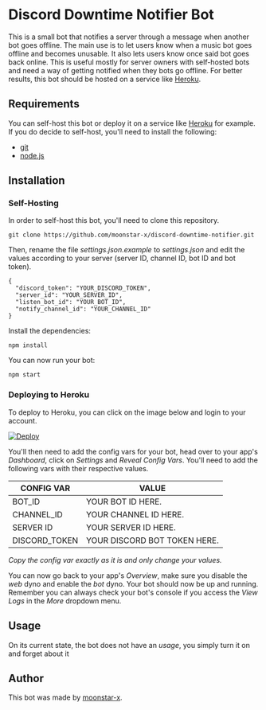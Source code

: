# Discord Downtime Notifier Bot

This is a small bot that notifies a server through a message when another bot goes offline. The main use is to let users know when a music bot goes offline and becomes unusable. It also lets users know once said bot goes back online. This is useful mostly for server owners with self-hosted bots and need a way of getting notified when they bots go offline. For better results, this bot should be hosted on a service like [Heroku](https://www.heroku.com/).

## Requirements

You can self-host this bot or deploy it on a service like [Heroku](https://www.heroku.com/) for example. If you do decide to self-host, you'll need to install the following:

* [git](https://git-scm.com/)
* [node.js](https://nodejs.org/en/)

## Installation

### Self-Hosting

In order to self-host this bot, you'll need to clone this repository.

    git clone https://github.com/moonstar-x/discord-downtime-notifier.git

Then, rename the file *settings.json.example* to *settings.json* and edit the values according to your server (server ID, channel ID, bot ID and bot token).

    {
      "discord_token": "YOUR_DISCORD_TOKEN",
      "server_id": "YOUR_SERVER_ID",
      "listen_bot_id": "YOUR_BOT_ID",
      "notify_channel_id": "YOUR_CHANNEL_ID"
    }

Install the dependencies:

    npm install

You can now run your bot:

    npm start

### Deploying to Heroku

To deploy to Heroku, you can click on the image below and login to your account.

[![Deploy](https://www.herokucdn.com/deploy/button.svg)](https://heroku.com/deploy?template=https://github.com/moonstar-x/discord-downtime-notifier)

You'll then need to add the config vars for your bot, head over to your app's *Dashboard*, click on *Settings* and *Reveal Config Vars*. You'll need to add the following vars with their respective values.

| CONFIG VAR    | VALUE                        |
|---------------|------------------------------|
| BOT_ID        | YOUR BOT ID HERE.            |
| CHANNEL_ID    | YOUR CHANNEL ID HERE.        |
| SERVER ID     | YOUR SERVER ID HERE.         |
| DISCORD_TOKEN | YOUR DISCORD BOT TOKEN HERE. |

*Copy the config var exactly as it is and only change your values.*

You can now go back to your app's *Overview*, make sure you disable the *web* dyno and enable the *bot* dyno. Your bot should now be up and running. Remember you can always check your bot's console if you access the *View Logs* in the *More* dropdown menu.

## Usage

On its current state, the bot does not have an *usage*, you simply turn it on and forget about it

## Author

This bot was made by [moonstar-x](https://github.com/moonstar-x).